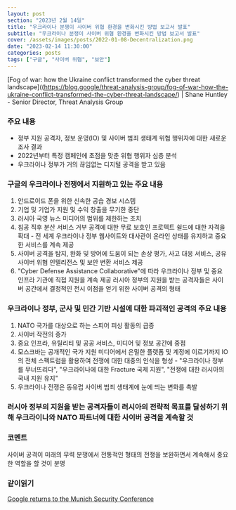 ```yaml
---
layout: post
section: "2023년 2월 14일"
title: "우크라이나 분쟁이 사이버 위협 환경을 변화시킨 방법 보고서 발표"
subtitle: "우크라이나 분쟁이 사이버 위협 환경을 변화시킨 방법 보고서 발표"
cover: /assets/images/posts/2022-01-08-Decentralization.png
date: "2023-02-14 11:30:00"
categories: posts
tags: ["구글", "사이버 위협", "보안"]
---
```


[Fog of war: how the Ukraine conflict transformed the cyber threat landscape]((https://blog.google/threat-analysis-group/fog-of-war-how-the-ukraine-conflict-transformed-the-cyber-threat-landscape/) | Shane Huntley - Senior Director, Threat Analysis Group

### 주요 내용

- 정부 지원 공격자, 정보 운영(IO) 및 사이버 범죄 생태계 위협 행위자에 대한 새로운 조사 결과
- 2022년부터 특정 캠페인에 초점을 맞춘 위협 행위자 심층 분석
- 우크라이나 정부가 거의 끊임없는 디지털 공격을 받고 있음

### 구글의 우크라이나 전쟁에서 지원하고 있는 주요 내용

1. 안드로이드 폰을 위한 신속한 공습 경보 시스템
2. 기업 및 기업가 지원 및 수익 창출을 무기한 중단
3. 러시아 국영 뉴스 미디어의 범위를 제한하는 조치
4. 침공 직후 분산 서비스 거부 공격에 대한 무료 보호인 프로텍트 쉴드에 대한 자격을 확대 - 전 세계 우크라이나 정부 웹사이트와 대사관이 온라인 상태를 유지하고 중요한 서비스를 계속 제공
5. 사이버 공격을 탐지, 완화 및 방어에 도움이 되는 손상 평가, 사고 대응 서비스, 공유 사이버 위협 인텔리전스 및 보안 변환 서비스 제공
6. "Cyber Defense Assistance Collaborative"에 따라 우크라이나 정부 및 중요 인프라 기관에 직접 지원을 계속 제공
러시아 정부의 지원을 받는 공격자들은 사이버 공간에서 결정적인 전시 이점을 얻기 위한 사이버 공격의 형태

### 우크라이나 정부, 군사 및 민간 기반 시설에 대한 파괴적인 공격의 주요 내용

1. NATO 국가를 대상으로 하는 스피어 피싱 활동의 급증
2. 사이버 작전의 증가
3. 중요 인프라, 유틸리티 및 공공 서비스, 미디어 및 정보 공간에 중점
4. 모스크바는 공개적인 국가 지원 미디어에서 은밀한 플랫폼 및 계정에 이르기까지 IO의 전체 스펙트럼을 활용하여 전쟁에 대한 대중의 인식을 형성 - "우크라이나 정부를 무너뜨리다", "우크라이나에 대한 Fracture 국제 지원", "전쟁에 대한 러시아의 국내 지원 유지"
5. 우크라이나 전쟁은 동유럽 사이버 범죄 생태계에 눈에 띄는 변화를 촉발

### 러시아 정부의 지원을 받는 공격자들이 러시아의 전략적 목표를 달성하기 위해 우크라이나와 NATO 파트너에 대한 사이버 공격을 계속할 것

### 코멘트

사이버 공격이 미래의 무력 분쟁에서 전통적인 형태의 전쟁을 보완하면서 계속해서 중요한 역할을 할 것이 분명

### 같이읽기

[Google returns to the Munich Security Conference](https://blog.google/outreach-initiatives/public-policy/google-returns-to-the-munich-security-conference/)
